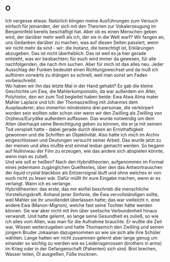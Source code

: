 ## O
Ich vergesse etwas: Natürlich klingen meine Ausführungen zum Versuch einfach für jemanden, der sich mit den Theorien zur Vokalerzeugung im Benjaminfeld bereits beschäftigt hat. Aber ob es einen Menschen geben wird, der darüber mehr weiß als ich, der sie in die Welt warf? Wir fangen an, uns Gedanken darüber zu machen, was auf diesen Seiten passiert, wenn wir nicht mehr da sind - wir: die Instanz, die berechtigt ist, Erklärungen abzugeben. Das ist nicht überheblich. Das ist weil es ja hier gerade entsteht, was wir beobachten; für euch wird immer da gewesen, für alle nachfolgenden, die nach ihm suchen. Aber für mich ist das alles neu. Jeder Ausschlag der Funken bedeutet einen Richtungswechsel und da muß ich aufhören vorwärts zu drängen so schnell, weil man sonst am Faden vorbeischreibt.   
Wo haben wir ihn das letzte Mal in der Hand gehabt? Es gab die kleine Geschichte um Ewa, die Mahlerkomponistin, da war außerdem ein Alter, Polyhistor, den wir zum Tod begleitet haben beide: Ewa Alwa Alma mater Mahler Laplace und Ich: der Thomaszwilling mit Johannes dem Ausplauderer; also immerhin mindestens drei personae, die verkörpert worden sein wollten oder schon vier wenn wir den Zwilling als Zwilling von Orpheus/Eurydike außerdem auffassen. Das wurde notwendig um dem Alten überhaupt seine Berechtigung geben zu können, die er ja mit seinem Tod verspielt hatte - dabei gerade durch diesen an Ernsthaftigkeit gewonnen und die Schriften an Objektivität. Also hatte ich mich im Archiv eingeschlossen und Deutungen versucht seiner Arbeit. Das wurde jetzt zu der meinen und alles mußte erst einmal lesbar gemacht werden. So begann auf Nullniveau der Film zu erzeugen, wie das andere sich abspielen könnte, wenn man es zuließ.    
Und wie soll er heißen? Nach den Hybridtheorien, aufgenommen im Format eines jedermann zugänglichen Quelltextes, über den das Antwortrauschen der liquid crystal blackbox als Entzerrsignal läuft und ohne welches er von euch nicht zu lesen wär. Dafür müßt ihr eure Eingabe machen, wenn er es verlangt. Wann ich es verlange.    
Hybridtheorien: das erste, das mir einfiel beschrieb die menschliche Vorstellungskraft. Anhand jener Sinfonie, die Ewa vervollständigen sollte, weil Mahler sie ihr unvollendet überlassen hatte; das war vielleicht n. eine andere Ewa (Manon-Mignon), welche fast seine Tochter hätte werden können. Sie war aber nicht mit ihm über seelische Verbundenheit hinaus verwandt. Und hatte gelernt, so lange seine Gesundheit es zuließ, so wie ich alles vom Alten, was man für die Aufnahme brauchte. Er wußte die Zeit war, Wissen weiterzugeben und hatte Thomasmich den Zwilling und seinen jüngern Bruder Jokaanan dazugenommen so wie sie sich alle ihre Schüler wählten. Lange hatten wir nicht zusammen gelernt aber lange genug um einander so wichtig zu werden wie es Leidensgenossen (brothers in arms) im Krieg oder in der Gefangenschaft (Patienten) sich sind. Brot brechen, Wasser teilen, Öl ausgießen, Füße trocknen.   
